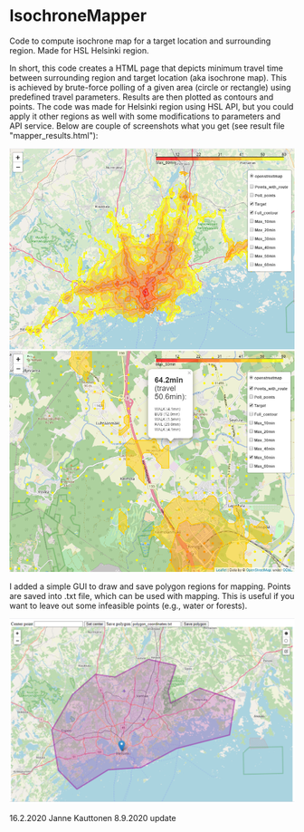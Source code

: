 # IsochroneMapper
Code to compute isochrone map for a target location and surrounding region. Made for HSL Helsinki region.

In short, this code creates a HTML page that depicts minimum travel time between surrounding region and target location (aka isochrone map). This is achieved by brute-force polling of a given area (circle or rectangle) using predefined travel parameters. Results are then plotted as contours and points.
The code was made for Helsinki region using HSL API, but you could apply it other regions as well with some modifications to parameters and API service.
Below are couple of screenshots what you get (see result file "mapper_results.html"):

![Sample figure 1](https://raw.githubusercontent.com/kauttoj/IsochroneMapper/master/sample1.png)
![Sample figure 2](https://raw.githubusercontent.com/kauttoj/IsochroneMapper/master/sample2.png)

I added a simple GUI to draw and save polygon regions for mapping. Points are saved into .txt file, which can be used with mapping. This is useful if you want to leave out some infeasible points (e.g., water or forests).

![Sample figure 3](https://raw.githubusercontent.com/kauttoj/IsochroneMapper/master/area_mapper/sample_image.PNG)

16.2.2020 Janne Kauttonen
8.9.2020 update
